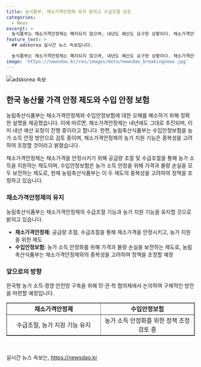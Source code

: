 ```yaml
---
title: 농식품부, 채소가격안정제 유지 밝히고 수급조절 강조
categories:
  - News
excerpt: >
  농식품부는 채소가격안정제는 폐지되지 않으며, 내년도 예산도 요구한 상황이다. 채소가격안정제는 공급량과 가격을 안정시키는 것을 목적으로 하며, 수입안정보험과의 중복성을 고려하여 사업을 조정할 계획이다. 구체적인 방안은 한국형 농가 소득·경영 안전망 구축 민·관·학 협의체에서 논의될 예정이다. - 농식품부
feature_text: >
  ## adskorea 실시간 뉴스 속보입니다.

  농식품부는 채소가격안정제는 폐지되지 않으며, 내년도 예산도 요구한 상황이다. 채소가격안정제는 공급량과 가격을 안정시키는 것을 목적으로 하며, 수입안정보험과의 중복성을 고려하여 사업을 조정할 계획이다. 구체적인 방안은 한국형 농가 소득·경영 안전망 구축 민·관·학 협의체에서 논의될 예정이다. - 농식품부
image: 'https://newsdao.kr/res/images/meta/newsdao_breakingnews.jpg'
---
```


<p><img src="https://newsdao.kr/res/images/meta/newsdao_breakingnews.jpg" alt="adskorea 속보" /></p>

<h2 data-ke-size="size26">한국 농산물 가격 안정 제도와 수입 안정 보험</h2>

<p>농림축산식품부는 채소가격안정제와 수입안정보험에 대한 오해를 해소하기 위해 정확한 설명을 제공했습니다. 이에 따르면, 채소가격안정제는 내년에도 그대로 추진되며, 이미 내년 예산 요청이 진행 중이라고 합니다. 한편, 농림축산식품부는 수입안정보험을 농가 소득 안정 방안으로 검토 중이며, 채소가격안정제의 농가 지원 기능은 중복성을 고려하여 조정할 것이라고 밝혔습니다.</p>

<p data-ke-size="size16">채소가격안정제는 채소가격을 안정시키기 위해 공급량 조절 및 수급조절을 통해 농가 소득을 지원하는 제도이며, 수입안정보험은 농가 소득 안정을 위해 가격과 물량 손실을 모두 보전하는 제도로, 현재 농림축산식품부는 이 두 제도의 중복성을 고려하여 정책을 조정하고 있습니다.</p>

<h3 data-ke-size="size24">채소가격안정제의 유지</h3>

<p>농림축산식품부는 채소가격안정제의 수급조절 기능과 농가 지원 기능을 유지할 것으로 밝히고 있습니다.</p>

<ul>
  <li><b>채소가격안정제:</b> 공급량 조절, 수급조절을 통해 채소가격을 안정시키고, 농가 지원을 위한 제도</li>
  <li><b>수입안정보험:</b> 농가 소득 안정화를 위해 가격과 물량 손실을 보전하는 제도로, 농림축산식품부는 채소가격안정제와의 중복성을 고려하여 정책을 조정할 예정</li>
</ul>

<h3 data-ke-size="size24">앞으로의 방향</h3>

<p>한국형 농가 소득·경영 안전망 구축을 위해 민·관·학 협의체에서 논의하여 구체적인 방안을 마련할 예정입니다.</p>

<table style="width: 100%;" border="1">
  <tbody>
    <tr>
      <td style="text-align: center; width: 50%; height: 17px;" rowspan="1" colspan="1"><b>채소가격안정제</b></td>
      <td style="text-align: center; width: 50%; height: 17px;" rowspan="1" colspan="1"><b>수입안정보험</b></td>
    </tr>
    <tr>
      <td style="text-align: center; height: 17px;">수급조절, 농가 지원 기능 유지</td>
      <td style="text-align: center; height: 17px;">농가 소득 안정화를 위한 정책 조정 검토 중</td>
    </tr>
  </tbody>
</table>

<p data-ke-size="size16">&nbsp;</p>
실시간 뉴스 속보는, <a href="https://newsdao.kr" rel="dofollow">https://newsdao.kr</a>


